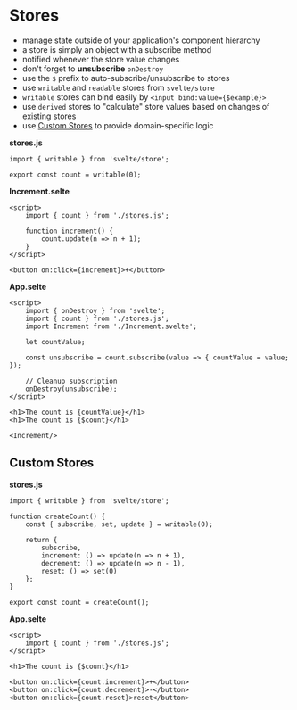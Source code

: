 # Stores

- manage state outside of your application's component hierarchy
- a store is simply an object with a subscribe method 
- notified whenever the store value changes
- don't forget to **unsubscribe** `onDestroy`
- use the `$` prefix to auto-subscribe/unsubscribe to stores
- use `writable` and `readable` stores from `svelte/store`
- `writable` stores can bind easily by `<input bind:value={$example}>`
- use `derived` stores to "calculate" store values based on changes of existing stores
- use [Custom Stores](#custom-stores) to provide domain-specific logic

**stores.js**
```svelte
import { writable } from 'svelte/store';

export const count = writable(0);
```

**Increment.selte**
```svelte
<script>
	import { count } from './stores.js';

	function increment() {
		count.update(n => n + 1);
	}
</script>

<button on:click={increment}>+</button>
```

**App.selte**
```svelte
<script>
    import { onDestroy } from 'svelte';
	import { count } from './stores.js';
    import Increment from './Increment.svelte';

	let countValue;

	const unsubscribe = count.subscribe(value => { countValue = value; });
    
    // Cleanup subscription
    onDestroy(unsubscribe);
</script>

<h1>The count is {countValue}</h1>
<h1>The count is {$count}</h1>

<Increment/>
```

## Custom Stores

**stores.js**
```svelte
import { writable } from 'svelte/store';

function createCount() {
	const { subscribe, set, update } = writable(0);

	return {
		subscribe,
		increment: () => update(n => n + 1),
		decrement: () => update(n => n - 1),
		reset: () => set(0)
	};
}

export const count = createCount();
```

**App.selte**
```svelte
<script>
	import { count } from './stores.js';
</script>

<h1>The count is {$count}</h1>

<button on:click={count.increment}>+</button>
<button on:click={count.decrement}>-</button>
<button on:click={count.reset}>reset</button>
```